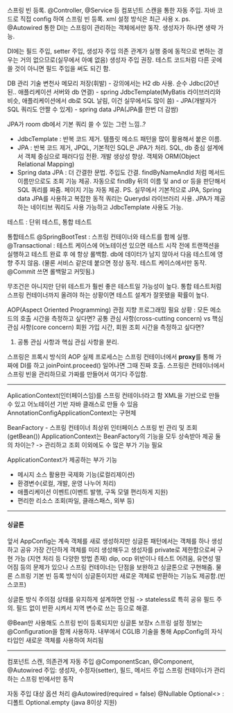 
스프링 빈 등록.
@Controller, @Service 등 컴포넌트 스캔을 통한 자동 주입.
자바 코드로 직접 config 하여 스프링 빈 등록.
xml 설정 방식은 최근 사용 x.
ps. @Autowired 통한 DI는 스프링이 관리하는 객체에서만 동작. 생성자가 하나면 생략 가능.


DI에는 필드 주입, setter 주입, 생성자 주입
의존 관계가 실행 중에 동적으로 변하는 경우는 거의 없으므로(실무에서 아예 없음) 생성자 주입 권장.
테스트 코드처럼 다른 곳에 쓸 것이 아니면 필드 주입을 써도 되긴 함.


DB 관리 기술 변천사
	메모리 저장(휘발) - 강의에서는 H2 db 사용. 순수 Jdbc(20년 된.. 애플리케이션 서버와 db 연결) - spring JdbcTemplate(MyBatis 라이브러리와 비슷, 애플리케이션에서 db로 SQL 날림, 이건 실무에서도 많이 씀) - JPA(개발자가 SQL 쿼리도 안짤 수 있게) - spring data JPA(JPA를 한번 더 감쌈)

JPA가 room db에서 기본 쿼리 쓸 수 있는 그런 느낌..?

- JdbcTemplate : 반복 코드 제거. 템플릿 메소드 패턴을 많이 활용해서 붙은 이름.
- JPA : 반복 코드 제거, JPQL, 기본적인 SQL은 JPA가 처리. SQL, db 중심 설계에서 객체 중심으로 패러다임 전환. 개발 생상성 향상. 객체와 ORM(Object Relational Mapping) 
- Spring data JPA : 더 간결한 문법. 주입도 간결. findByNameAndId 처럼 메서드 이름만으로도 조회 기능 제공. 자동으로 findBy 뒤의 이름 및 and or 등을 판단해서 SQL 쿼리를 짜줌. 페이지 기능 자동 제공.
PS. 실무에서 기본적으로 JPA, Spring data JPA를 사용하고 복잡한 동적 쿼리는 Querydsl 라이브러리 사용. JPA가 제공하는 네이티브 쿼리도 사용 가능하고 JdbcTemplate 사용도 가능.



테스트 : 단위 테스트, 통합 테스트

통합테스트
@SpringBootTest : 스프링 컨테이너와 테스트를 함께 실행.
@Transactional : 테스트 케이스에 어노테이션 있으면 테스트 시작 전에 트랜잭션을 실행하고 테스트 완료 후 에 항상 롤백함. db에 데이터가 남지 않아서 다음 테스트에 영향 주지 않음.
(물론 서비스 같은데 붙으면 정상 동작. 테스트 케이스에서만 동작. @Commit 쓰면 롤백말고 커밋됨.)

무조건은 아니지만 단위 테스트가 훨씬 좋은 테스트일 가능성이 높다.
통합 테스트처럼 스프링 컨테이너까지 올려야 하는 상황이면 테스트 설계가 잘못됐을 확률이 높다.



AOP(Aspect Oriented Programming) 관점 지향 프로그래밍
필요 상황 : 
	모든 메소드의 호출 시간을 측정하고 싶다면?
	공통 관심 사항(cross-cutting concern) vs 핵심 관심 사항(core concern)
	회원 가입 시간, 회원 조회 시간을 측정하고 싶다면?

1. 공통 관심 사항과 핵심 관심 사항을 분리.

스프링은 프록시 방식의 AOP
실제 프로세스는 스프링 컨테이너에서 **proxy**를 통해 가짜에 DI를 하고 joinPoint.proceed() 일어나면 그때 진짜 호출. 스프링은 컨테이너에서 스프링 빈을 관리하므로 가짜를 만들어서 여기다 주입함.


- - -
AplicationContext(인터페이스임)를 스프링 컨테이너라고 함
XML을 기반으로 만들 수 있고 어노테이션 기반 자바 클래스로 만들 수 있음
AnnotationConfigApplicationContext는 구현체

BeanFactory - 스프링 컨테이너 최상위 인터페이스
스프링 빈 관리 및 조회(getBean()) 
ApplicationContext는 BeanFactory의 기능을 모두 상속받아 제공
둘의 차이는? -> 관리하고 조회 이외에도 수 많은 부가 기능 필요

ApplicationContext가 제공하는 부가 기능
- 메시지 소스 활용한 국제화 기능(로컬리제이션)
- 환경변수(로컬, 개발, 운영 나누어 처리)
- 애플리케이션 이벤트(이벤트 발행, 구독 모델 편리하게 지원)
- 편리한 리소스 조회(파일, 클래스패스, 외부 등)


- - -
#### 싱글톤
앞서 AppConfig는 계속 객체를 새로 생성하지만 싱글톤 패턴에서는 객체를 하나 생성하고 공유
가장 간단하게 객체를 미리 생성해두고 생성자를 private로 제한함으로써 구현 가능 (지연 처리 등 다양한 방법 존재)
dip, ocp 위반이나 테스트 어려움, 유연성 떨어짐 등의 문제가 있으나 스프링 컨테이너는 단점을 보완하고 싱글톤으로 구현해줌. 물론 스프링 기본 빈 등록 방식이 싱글톤이지만 새로운 객체로 반환하는 기능도 제공함.(빈 스코프)

싱글톤 방식 주의점
상태를 유지하게 설계하면 안됨 -> stateless로
특히 공유 필드 주의. 필드 없이 반환 시켜서 지역 변수로 쓰는 등으로 해결.

@Bean만 사용해도 스프링 빈이 등록되지만 싱글톤 보장x
스프링 설정 정보는 @Configuration을 함께 사용하자.
	내부에서 CGLIB 기술을 통해 AppConfig의 자식 타입인 새로운 객체를 사용하여 처리됨


- - - 
컴포넌트 스캔, 의존관계 자동 주입
@ComponentScan, @Component, @Autowired
주입: 생성자, 수정자(setter), 필드, 메서드 주입
스프링 컨테이너가 관리하는 스프링 빈에서만 동작

자동 주입 대상 옵션 처리
@Autowired(required = false)
@Nullable
Optional<> : 디폴트 Optional.empty (java 8이상 지원)






